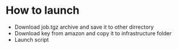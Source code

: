 # How to launch
* Download job.tgz archive and save it to other dirrectory
* Download key from amazon and copy it to infrastructure folder
* Launch script
